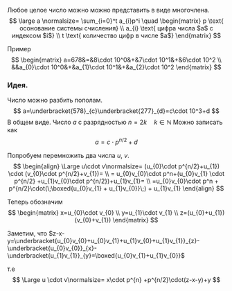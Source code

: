 Любое целое число можно можно представить в виде многочлена.  
$$
\large a \normalsize= \sum_{i=0}^t a_{i}p^i \quad
\begin{matrix}
p \text{ осонование системы счисления} \\
a_{i} \text{ цифра числа $a$ с индексом $i$} \\
t \text{ количество цифр в числе $a$}
\end{matrix}
$$

Пример  
$$
\begin{matrix}
a=678&=&8\cdot 10^0&+&7\cdot 10^1&+&6\cdot 10^2 \\
&&a_{0}\cdot 10^0&+&a_{1}\cdot 10^1&+&a_{2}\cdot 10^2
\end{matrix}
$$

### Идея.
Число можно разбить пополам.   
$$
a=\underbracket{578}_{c}\underbracket{277}_{d}=c\cdot 10^3+d
$$
В общем виде. Число $a$ с разрядностью $n=2k \quad k \in \mathbb{N}$
Можно записать как  
$$
a= c\cdot p^{n/2}+d
$$

Попробуем перемножить два числа $u$, $v$.  
$$
\begin{align}
\Large u\cdot v\normalsize= (u_{0}\cdot p^{n/2}+u_{1}) \cdot (v_{0}\cdot p^{n/2}+v_{1})= \\
= u_{0}v_{0}\cdot p^n+(u_{0}v_{1} \cdot p^{n/2} +u_{1}v_{0}\cdot p^{n/2})+u_{1}v_{1}= \\
=u_{0}v_{0}\cdot p^n +  p^{n/2}\cdot(\;\boxed{u_{0}v_{1} + u_{1}v_{0}}\;) + u_{1}v_{1}
\end{align}
$$

Теперь обозначим  
$$
\begin{matrix}
x=u_{0}\cdot v_{0} \\
y=u_{1}\cdot v_{1} \\
z=(u_{0}+u_{1})(v_{0}+v_{1})
\end{matrix}
$$


Заметим, что $z-x-y=\underbracket{u_{0}v_{0}+u_{0}v_{1}+u_{1}v_{0}+u_{1}v_{1}}_{z}-\underbracket{u_{0}v_{0}}_{x}-\underbracket{u_{1}v_{1}}_{y}=\boxed{u_{0}v_{1}+u_{1}v_{0}}$  

т.е  
$$
\Large u \cdot v\normalsize= x\cdot p^{n}
+p^{n/2}\cdot(z-x-y)+y
$$
